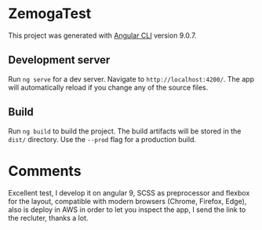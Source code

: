 # ZemogaTest

This project was generated with [Angular CLI](https://github.com/angular/angular-cli) version 9.0.7.

## Development server

Run `ng serve` for a dev server. Navigate to `http://localhost:4200/`. The app will automatically reload if you change any of the source files.

## Build

Run `ng build` to build the project. The build artifacts will be stored in the `dist/` directory. Use the `--prod` flag for a production build.

# Comments

Excellent test, I develop it on angular 9, SCSS as preprocessor and flexbox for the layout, compatible with modern browsers (Chrome, Firefox, Edge), also is deploy in AWS in order to let you inspect the app, I send the link to the recluter, thanks a lot.
